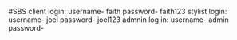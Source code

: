 #SBS
client login: username- faith password- faith123
stylist login: username- joel password- joel123
admnin log in: username- admin password- 
